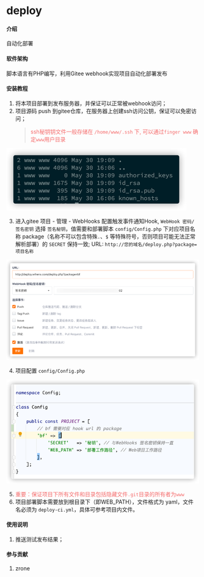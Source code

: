 # deploy

#### 介绍
自动化部署

#### 软件架构
脚本语言有PHP编写，利用Gitee webhook实现项目自动化部署发布


#### 安装教程

1.  将本项目部署到发布服务器，并保证可以正常被webhook访问；
2.  项目源码 push 到gitee仓库，在服务器上创建ssh访问公钥，保证可以免密访问；
    > <font style="color:#F56C6C">ssh秘钥钥文件一般存储在 `/home/www/.ssh` 下, 可以通过`finger www` 确定`www`用户目录</font> 

![img_1.png](img_1.png)

3.  进入gitee 项目 - 管理 - WebHooks 配置触发事件通知Hook, `WebHook 密码/签名密钥` 选择 `签名秘钥`，值需要和部署脚本 `config/Config.php` 下对应项目名称 package（名称不可以包含特殊`.`、`$` 等特殊符号，否则项目可能无法正常解析部署）的 `SECRET` 保持一致; URL: `http://您的域名/deploy.php?package=项目名称`
    
![img_2.png](img_2.png)

4.  项目配置 `config/Config.php`
    
![img.png](img.png)

5.  <font style="color:#F56C6C">重要：保证项目下所有文件和目录包括隐藏文件`.git`目录的所有者为`www`</font>
6.  项目部署脚本需要放到根目录下（即WEB_PATH），文件格式为 yaml，文件名必须为 `deploy-ci.yml`，具体可参考项目内文件。

#### 使用说明

1.  推送测试发布结果；

#### 参与贡献

1.  zrone
